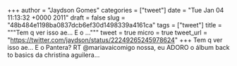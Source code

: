 
+++
author = "Jaydson Gomes"
categories = ["tweet"]
date = "Tue Jan 04 11:13:32 +0000 2011"
draft = false
slug = "48b484e1198ba0837dcb6ef30d1498339a4161ca"
tags = ["tweet"]
title = """Tem q ver isso ae... E o	..."""
tweet = true
micro = true
tweet_url = "https://twitter.com/jaydson/status/22249265245978624"
+++
Tem q ver isso ae... E o	Pantera? RT @mariavaicomigo nossa, eu ADORO o álbum back to basics da christina aguilera...
